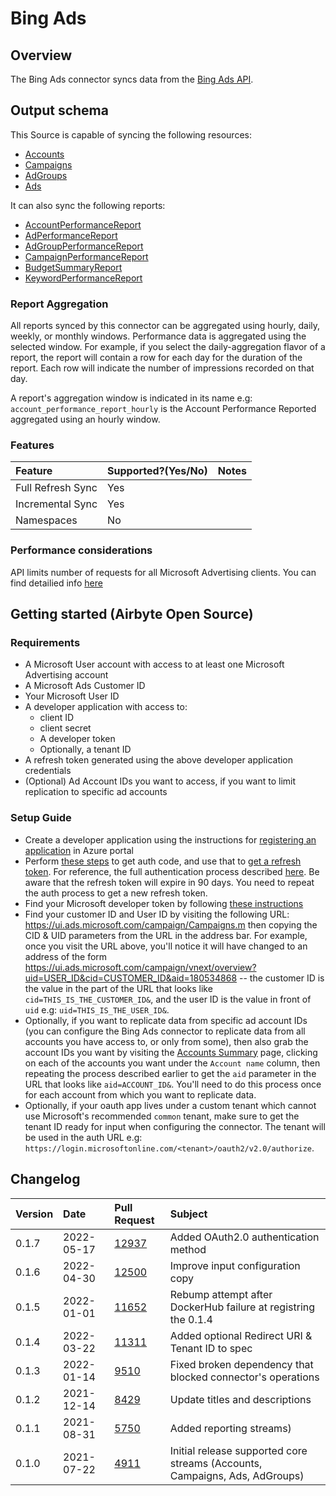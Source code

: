 # Bing Ads

## Overview

The Bing Ads connector syncs data from the [Bing Ads API](https://docs.microsoft.com/en-us/advertising/guides/?view=bingads-13).

## Output schema

This Source is capable of syncing the following resources:

* [Accounts](https://docs.microsoft.com/en-us/advertising/customer-management-service/searchaccounts?view=bingads-13)
* [Campaigns](https://docs.microsoft.com/en-us/advertising/campaign-management-service/getcampaignsbyaccountid?view=bingads-13)
* [AdGroups](https://docs.microsoft.com/en-us/advertising/campaign-management-service/getadgroupsbycampaignid?view=bingads-13)
* [Ads](https://docs.microsoft.com/en-us/advertising/campaign-management-service/getadsbyadgroupid?view=bingads-13)

It can also sync the following reports:

* [AccountPerformanceReport](https://docs.microsoft.com/en-us/advertising/reporting-service/accountperformancereportrequest?view=bingads-13)
* [AdPerformanceReport](https://docs.microsoft.com/en-us/advertising/reporting-service/adperformancereportrequest?view=bingads-13)
* [AdGroupPerformanceReport](https://docs.microsoft.com/en-us/advertising/reporting-service/adgroupperformancereportrequest?view=bingads-13)
* [CampaignPerformanceReport](https://docs.microsoft.com/en-us/advertising/reporting-service/campaignperformancereportrequest?view=bingads-13)
* [BudgetSummaryReport](https://docs.microsoft.com/en-us/advertising/reporting-service/budgetsummaryreportrequest?view=bingads-13)
* [KeywordPerformanceReport](https://docs.microsoft.com/en-us/advertising/reporting-service/keywordperformancereportrequest?view=bingads-13)

### Report Aggregation
All reports synced by this connector can be aggregated using hourly, daily, weekly, or monthly windows. Performance data is aggregated using the selected window. For example, if you select the daily-aggregation flavor of a report, the report will contain a row for each day for the duration of the report. Each row will indicate the number of impressions recorded on that day.   

A report's aggregation window is indicated in its name e.g: `account_performance_report_hourly` is the Account Performance Reported aggregated using an hourly window. 

### Features

| Feature | Supported?\(Yes/No\) | Notes |
| :--- |:---------------------| :--- |
| Full Refresh Sync | Yes                  |  |
| Incremental Sync | Yes                  |  |
| Namespaces | No                   |  |

### Performance considerations

API limits number of requests for all Microsoft Advertising clients. You can find detailied info [here](https://docs.microsoft.com/en-us/advertising/guides/services-protocol?view=bingads-13#throttling)

## Getting started (Airbyte Open Source)
### Requirements 
* A Microsoft User account with access to at least one Microsoft Advertising account
* A Microsoft Ads Customer ID
* Your Microsoft User ID
* A developer application with access to: 
  * client ID 
  * client secret 
  * A developer token 
  * Optionally, a tenant ID
* A refresh token generated using the above developer application credentials
* (Optional) Ad Account IDs you want to access, if you want to limit replication to specific ad accounts

### Setup Guide
* Create a developer application using the instructions for [registering an application](https://docs.microsoft.com/en-us/advertising/guides/authentication-oauth-register?view=bingads-13) in Azure portal
* Perform [these steps](https://docs.microsoft.com/en-us/advertising/guides/authentication-oauth-consent?view=bingads-13l) to get auth code, and use that to [get a refresh token](https://docs.microsoft.com/en-us/advertising/guides/authentication-oauth-get-tokens?view=bingads-13). For reference, the full authentication process described [here](https://docs.microsoft.com/en-us/advertising/guides/get-started?view=bingads-13#access-token). Be aware that the refresh token will expire in 90 days. You need to repeat the auth process to get a new refresh token.
* Find your Microsoft developer token by following [these instructions](https://docs.microsoft.com/en-us/advertising/guides/get-started?view=bingads-13#get-developer-token)
* Find your customer ID and User ID by visiting the following URL: https://ui.ads.microsoft.com/campaign/Campaigns.m then copying the CID & UID parameters from the URL in the address bar. For example, once you visit the URL above, you'll notice it will have changed to an address of the form https://ui.ads.microsoft.com/campaign/vnext/overview?uid=USER_ID&cid=CUSTOMER_ID&aid=180534868 -- the customer ID is the value in the part of the URL that looks like `cid=THIS_IS_THE_CUSTOMER_ID&`, and the user ID is the value in front of `uid` e.g: `uid=THIS_IS_THE_USER_ID&`. 
* Optionally, if you want to replicate data from specific ad account IDs (you can configure the Bing Ads connector to replicate data from all accounts you have access to, or only from some), then also grab the account IDs you want by visiting the [Accounts Summary](https://ui.ads.microsoft.com/campaign/vnext/accounts/performance) page, clicking on each of the accounts you want under the `Account name` column, then repeating the process described earlier to get the `aid` parameter in the URL that looks like `aid=ACCOUNT_ID&`. You'll need to do this process once for each account from which you want to replicate data. 
* Optionally, if your oauth app lives under a custom tenant which cannot use Microsoft's recommended `common` tenant, make sure to get the tenant ID ready for input when configuring the connector. The tenant will be used in the auth URL e.g: `https://login.microsoftonline.com/<tenant>/oauth2/v2.0/authorize`.



## Changelog

| Version | Date | Pull Request                                             | Subject |
|:--------| :--- |:---------------------------------------------------------| :--- |
| 0.1.7   | 2022-05-17 | [12937](https://github.com/airbytehq/airbyte/pull/12937) | Added OAuth2.0 authentication method
| 0.1.6   | 2022-04-30 | [12500](https://github.com/airbytehq/airbyte/pull/12500) | Improve input configuration copy                                                             |
| 0.1.5   | 2022-01-01 | [11652](https://github.com/airbytehq/airbyte/pull/11652) | Rebump attempt after DockerHub failure at registring the 0.1.4 |
| 0.1.4   | 2022-03-22 | [11311](https://github.com/airbytehq/airbyte/pull/11311) | Added optional Redirect URI & Tenant ID to spec |
| 0.1.3   | 2022-01-14 | [9510](https://github.com/airbytehq/airbyte/pull/9510)   | Fixed broken dependency that blocked connector's operations |
| 0.1.2   | 2021-12-14 | [8429](https://github.com/airbytehq/airbyte/pull/8429)   | Update titles and descriptions |
| 0.1.1   | 2021-08-31 | [5750](https://github.com/airbytehq/airbyte/pull/5750)   | Added reporting streams\) |
| 0.1.0   | 2021-07-22 | [4911](https://github.com/airbytehq/airbyte/pull/4911)   | Initial release supported core streams \(Accounts, Campaigns, Ads, AdGroups\) |

